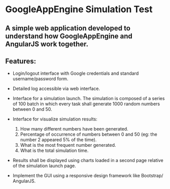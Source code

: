 GoogleAppEngine Simulation Test
===============================

A simple web application developed to understand how GoogleAppEngine and AngularJS work together. 
-------------------------------------------------------------------------------------------------

## Features:

* Login/logout interface with Google credentials and standard username/password form.
* Detailed log accessible via web interface.
* Interface for a simulation launch. The simulation is composed of a series of 100 batch in which every task shall generate 1000 random numbers between 0 and 50.
* Interface for visualize simulation results:

	1. How many different numbers have been generated.
	2. Percentage of occurrence of numbers between 0 and 50 (eg: the number 2 appeared 5% of the time).
	3. What is the most frequent number generated.
	4. What is the total simulation time.
	
* Results shall be displayed using charts loaded in a second page relative of the simulation launch page.
* Implement the GUI using a responsive design framework like Bootstrap/ AngularJS.
